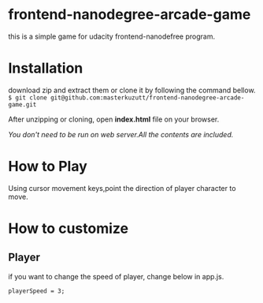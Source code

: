 frontend-nanodegree-arcade-game
===============================
this is a simple game for udacity frontend-nanodefree program.

# Installation
download zip and extract them or clone it by following the command bellow.
 `$ git clone git@github.com:masterkuzutt/frontend-nanodegree-arcade-game.git`

After unzipping or cloning, open **index.html** file on your browser.

_You don't need to be run on web server.All the contents are included._

# How to Play
Using  cursor movement keys,point the direction of player character to move.

# How to customize
## Player
if you want to change the speed of player, change below in app.js.

`playerSpeed = 3;`
